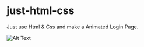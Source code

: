 # just-html-css
Just use Html &amp; Css and make a Animated Login Page.

![Alt Text](https://media.giphy.com/media/IJScAYwhmCfw3whhbD/giphy.gif)


